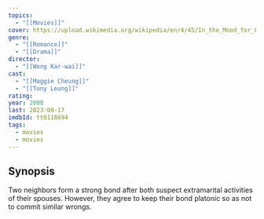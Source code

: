 ```yaml
---
topics:
  - "[[Movies]]"
cover: https://upload.wikimedia.org/wikipedia/en/4/45/In_the_Mood_for_Love_movie.jpg
genre:
  - "[[Romance]]"
  - "[[Drama]]"
director:
  - "[[Wong Kar-wai]]"
cast:
  - "[[Maggie Cheung]]"
  - "[[Tony Leung]]"
rating: 
year: 2000
last: 2023-09-17
imdbId: tt0118694
tags:
  - movies
  - movies
---
```

## Synopsis

Two neighbors form a strong bond after both suspect extramarital activities of their spouses. However, they agree to keep their bond platonic so as not to commit similar wrongs.


